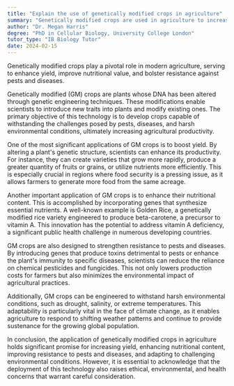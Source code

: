```yaml
---
title: "Explain the use of genetically modified crops in agriculture"
summary: "Genetically modified crops are used in agriculture to increase yield, improve nutritional content, and enhance resistance to pests and diseases."
author: "Dr. Megan Harris"
degree: "PhD in Cellular Biology, University College London"
tutor_type: "IB Biology Tutor"
date: 2024-02-15
---
```


Genetically modified crops play a pivotal role in modern agriculture, serving to enhance yield, improve nutritional value, and bolster resistance against pests and diseases.

Genetically modified (GM) crops are plants whose DNA has been altered through genetic engineering techniques. These modifications enable scientists to introduce new traits into plants and modify existing ones. The primary objective of this technology is to develop crops capable of withstanding the challenges posed by pests, diseases, and harsh environmental conditions, ultimately increasing agricultural productivity.

One of the most significant applications of GM crops is to boost yield. By altering a plant's genetic structure, scientists can enhance its productivity. For instance, they can create varieties that grow more rapidly, produce a greater quantity of fruits or grains, or utilize nutrients more efficiently. This is especially crucial in regions where food security is a pressing issue, as it allows farmers to generate more food from the same acreage.

Another important application of GM crops is to enhance their nutritional content. This is accomplished by incorporating genes that synthesize essential nutrients. A well-known example is Golden Rice, a genetically modified rice variety engineered to produce beta-carotene, a precursor to vitamin A. This innovation has the potential to address vitamin A deficiency, a significant public health challenge in numerous developing countries.

GM crops are also designed to strengthen resistance to pests and diseases. By introducing genes that produce toxins detrimental to pests or enhance the plant's immunity to specific diseases, scientists can reduce the reliance on chemical pesticides and fungicides. This not only lowers production costs for farmers but also minimizes the environmental impact of agricultural practices.

Additionally, GM crops can be engineered to withstand harsh environmental conditions, such as drought, salinity, or extreme temperatures. This adaptability is particularly vital in the face of climate change, as it enables agriculture to respond to shifting weather patterns and continue to provide sustenance for the growing global population.

In conclusion, the application of genetically modified crops in agriculture holds significant promise for increasing yield, enhancing nutritional content, improving resistance to pests and diseases, and adapting to challenging environmental conditions. However, it is essential to acknowledge that the deployment of this technology also raises ethical, environmental, and health concerns that warrant careful consideration.
    